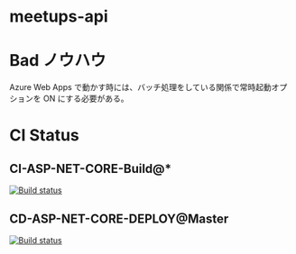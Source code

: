 # meetups-api

# Bad ノウハウ

Azure Web Apps で動かす時には、バッチ処理をしている関係で常時起動オプションを ON にする必要がある。

# CI Status

## CI-ASP-NET-CORE-Build@*

[![Build status](https://kuxu.visualstudio.com/meetups/_apis/build/status/meetups-Azure%20Web%20App%20for%20ASP.NET-CI-Build)](https://kuxu.visualstudio.com/meetups/_build/latest?definitionId=10)

## CD-ASP-NET-CORE-DEPLOY@Master
[![Build status](https://kuxu.visualstudio.com/meetups/_apis/build/status/meetups-Azure%20Web%20App%20for%20ASP.NET-CI)](https://kuxu.visualstudio.com/meetups/_build/latest?definitionId=9)
